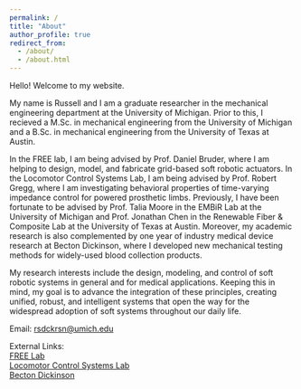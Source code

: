 ```yaml
---
permalink: /
title: "About"
author_profile: true
redirect_from: 
  - /about/
  - /about.html
---
```

Hello! Welcome to my website.

My name is Russell and I am a graduate researcher in the mechanical engineering department at the University of Michigan. Prior to this, I recieved a M.Sc. in mechanical engineering from the University of Michigan and a B.Sc. in mechanical engineering from the University of Texas at Austin. 

In the FREE lab, I am being advised by Prof. Daniel Bruder, where I am helping to design, model, and fabricate grid-based soft robotic actuators. In the Locomotor Control Systems Lab, I am being advised by Prof. Robert Gregg, where I am investigating behavioral properties of time-varying impedance control for powered prosthetic limbs. Previously, I have been fortunate to be advised by Prof. Talia Moore in the EMBiR Lab at the University of Michigan and Prof. Jonathan Chen in the Renewable Fiber & Composite Lab at the University of Texas at Austin. Moreover, my academic research is also complemented by one year of industry medical device research at Becton Dickinson, where I developed new mechanical testing methods for widely-used blood collection products.

My research interests include the design, modeling, and control of soft robotic systems in general and for medical applications. Keeping this in mind, my goal is to advance the integration of these principles, creating unified, robust, and intelligent systems that open the way for the widespread adoption of soft systems throughout our daily life.

Email: [rsdckrsn@umich.edu](mailto:rsdckrsn@umich.edu)

External Links:
<br/>
<a href="https://www.freelaboratory.org/">FREE Lab</a><br/>
<a href="https://locolab.robotics.umich.edu/">Locomotor Control Systems Lab</a><br/>
<a href="https://www.bd.com/en-us">Becton Dickinson</a><br/>
